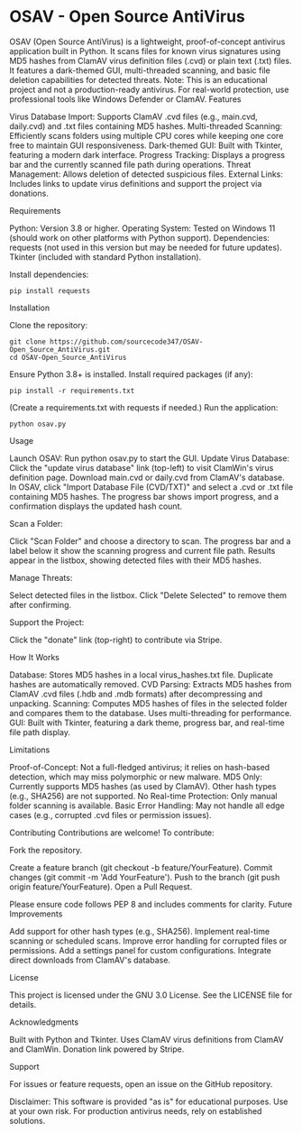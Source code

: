 # OSAV - Open Source AntiVirus

OSAV (Open Source AntiVirus) is a lightweight, proof-of-concept antivirus application built in Python. It scans files for known virus signatures using MD5 hashes from ClamAV virus definition files (.cvd) or plain text (.txt) files. It features a dark-themed GUI, multi-threaded scanning, and basic file deletion capabilities for detected threats.
Note: This is an educational project and not a production-ready antivirus. For real-world protection, use professional tools like Windows Defender or ClamAV.
Features

Virus Database Import: Supports ClamAV .cvd files (e.g., main.cvd, daily.cvd) and .txt files containing MD5 hashes.
Multi-threaded Scanning: Efficiently scans folders using multiple CPU cores while keeping one core free to maintain GUI responsiveness.
Dark-themed GUI: Built with Tkinter, featuring a modern dark interface.
Progress Tracking: Displays a progress bar and the currently scanned file path during operations.
Threat Management: Allows deletion of detected suspicious files.
External Links: Includes links to update virus definitions and support the project via donations.

Requirements

Python: Version 3.8 or higher.
Operating System: Tested on Windows 11 (should work on other platforms with Python support).
Dependencies:
requests (not used in this version but may be needed for future updates).
Tkinter (included with standard Python installation).



Install dependencies:

    pip install requests

Installation

Clone the repository:

    git clone https://github.com/sourcecode347/OSAV-Open_Source_AntiVirus.git
    cd OSAV-Open_Source_AntiVirus


Ensure Python 3.8+ is installed.
Install required packages (if any):

    pip install -r requirements.txt

(Create a requirements.txt with requests if needed.)
Run the application:
  
    python osav.py



Usage

Launch OSAV: Run python osav.py to start the GUI.
Update Virus Database:
Click the "update virus database" link (top-left) to visit ClamWin's virus definition page.
Download main.cvd or daily.cvd from ClamAV's database.
In OSAV, click "Import Database File (CVD/TXT)" and select a .cvd or .txt file containing MD5 hashes.
The progress bar shows import progress, and a confirmation displays the updated hash count.


Scan a Folder:

Click "Scan Folder" and choose a directory to scan.
The progress bar and a label below it show the scanning progress and current file path.
Results appear in the listbox, showing detected files with their MD5 hashes.


Manage Threats:

Select detected files in the listbox.
Click "Delete Selected" to remove them after confirming.


Support the Project:

Click the "donate" link (top-right) to contribute via Stripe.



How It Works

Database: Stores MD5 hashes in a local virus_hashes.txt file. Duplicate hashes are automatically removed.
CVD Parsing: Extracts MD5 hashes from ClamAV .cvd files (.hdb and .mdb formats) after decompressing and unpacking.
Scanning: Computes MD5 hashes of files in the selected folder and compares them to the database. Uses multi-threading for performance.
GUI: Built with Tkinter, featuring a dark theme, progress bar, and real-time file path display.

Limitations

Proof-of-Concept: Not a full-fledged antivirus; it relies on hash-based detection, which may miss polymorphic or new malware.
MD5 Only: Currently supports MD5 hashes (as used by ClamAV). Other hash types (e.g., SHA256) are not supported.
No Real-time Protection: Only manual folder scanning is available.
Basic Error Handling: May not handle all edge cases (e.g., corrupted .cvd files or permission issues).

Contributing
Contributions are welcome! To contribute:

Fork the repository.

Create a feature branch (git checkout -b feature/YourFeature).
Commit changes (git commit -m 'Add YourFeature').
Push to the branch (git push origin feature/YourFeature).
Open a Pull Request.

Please ensure code follows PEP 8 and includes comments for clarity.
Future Improvements

Add support for other hash types (e.g., SHA256).
Implement real-time scanning or scheduled scans.
Improve error handling for corrupted files or permissions.
Add a settings panel for custom configurations.
Integrate direct downloads from ClamAV's database.

License

This project is licensed under the GNU 3.0 License. See the LICENSE file for details.

Acknowledgments

Built with Python and Tkinter.
Uses ClamAV virus definitions from ClamAV and ClamWin.
Donation link powered by Stripe.

Support

For issues or feature requests, open an issue on the GitHub repository.

Disclaimer: This software is provided "as is" for educational purposes. Use at your own risk. For production antivirus needs, rely on established solutions.
